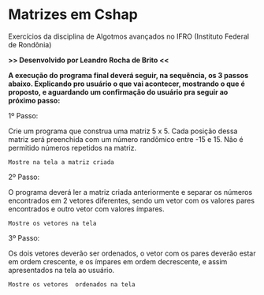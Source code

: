 # Matrizes em Cshap

Exercícios da disciplina de Algotmos avançados no IFRO (Instituto Federal de Rondônia)

**>> Desenvolvido por Leandro Rocha de Brito <<**


**A execução do programa final deverá seguir, na sequência, os 3 passos abaixo. Explicando pro usuário o que vai acontecer, mostrando o que é proposto, e aguardando um confirmação do usuário pra seguir ao próximo passo:**

1º Passo:  

Crie um programa que construa uma matriz 5 x 5.
Cada posição dessa matriz será preenchida com um número randômico entre -15 e 15. Não é permitido números repetidos na matriz.

`Mostre na tela a matriz criada`



2º Passo: 

O programa deverá ler a matriz criada anteriormente e separar os números encontrados em 2 vetores diferentes, sendo um vetor com os valores pares encontrados e outro vetor com valores ímpares.

`Mostre os vetores na tela`


3º Passo: 

Os dois vetores deverão ser ordenados, o vetor com os pares deverão estar em ordem crescente, e os ímpares em ordem decrescente, e assim apresentados na tela ao usuário.

`Mostre os vetores  ordenados na tela`